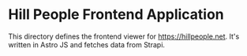 # Hill People Frontend Application

This directory defines the frontend viewer for https://hillpeople.net. It's written in Astro JS and fetches data from Strapi.
